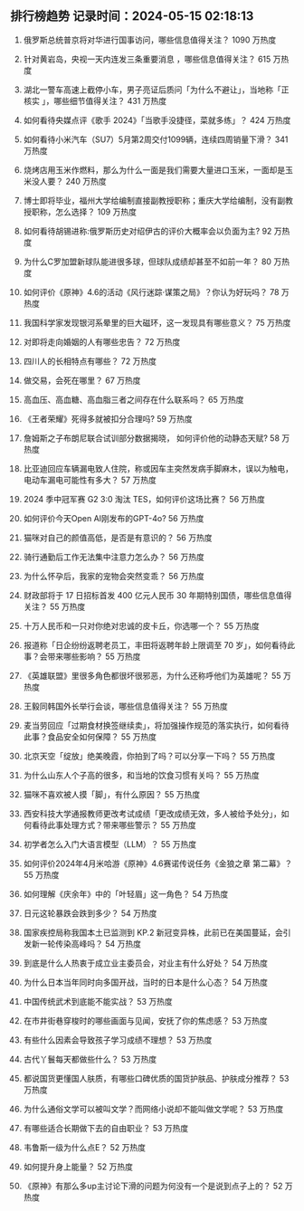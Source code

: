 
## 排行榜趋势 记录时间：2024-05-15 02:18:13
  
  1. 俄罗斯总统普京将对华进行国事访问，哪些信息值得关注？ 1090 万热度
    
  2. 针对黄岩岛，央视一天内连发三条重要消息 ，哪些信息值得关注？ 615 万热度
    
  3. 湖北一警车高速上截停小车，男子亮证后质问「为什么不避让」，当地称「正核实 」，哪些细节值得关注？ 431 万热度
    
  4. 如何看待央媒点评《歌手 2024》「当歌手没捷径，菜就多练」？ 424 万热度
    
  5. 如何看待小米汽车（SU7）5月第2周交付1099辆，连续四周销量下滑？ 341 万热度
    
  6. 烧烤店用玉米作燃料，那么为什么一面是我们需要大量进口玉米，一面却是玉米没人要？ 240 万热度
    
  7. 博士即将毕业，福州大学给编制直接副教授职称；重庆大学给编制，没有副教授职称，怎么选择？ 109 万热度
    
  8. 如何看待胡锡进称:俄罗斯历史对绍伊古的评价大概率会以负面为主? 92 万热度
    
  9. 为什么C罗加盟新球队能进很多球，但球队成绩却甚至不如前一年？ 80 万热度
    
  10. 如何评价《原神》4.6的活动《风行迷踪·谋策之局》？你认为好玩吗？ 78 万热度
    
  11. 我国科学家发现银河系晕里的巨大磁环，这一发现具有哪些意义？ 75 万热度
    
  12. 对即将走向婚姻的人有哪些忠告？ 72 万热度
    
  13. 四川人的长相特点有哪些？ 72 万热度
    
  14. 做交易，会死在哪里？ 67 万热度
    
  15. 高血压、高血糖、高血脂三者之间存在什么联系吗？ 65 万热度
    
  16. 《王者荣耀》死得多就被扣分合理吗? 59 万热度
    
  17. 詹姆斯之子布朗尼联合试训部分数据揭晓， 如何评价他的动静态天赋? 58 万热度
    
  18. 比亚迪回应车辆漏电致人住院，称或因车主突然发病手脚麻木，误以为触电，电动车漏电可能性有多大？ 57 万热度
    
  19. 2024 季中冠军赛 G2 3:0 淘汰 TES，如何评价这场比赛？ 56 万热度
    
  20. 如何评价今天Open AI刚发布的GPT-4o? 56 万热度
    
  21. 猫咪对自己的颜值高低，是否是有意识的？ 56 万热度
    
  22. 骑行通勤后工作无法集中注意力怎么办？ 56 万热度
    
  23. 为什么怀孕后，我家的宠物会突然变乖？ 56 万热度
    
  24. 财政部将于 17 日招标首发 400 亿元人民币 30 年期特别国债，哪些信息值得关注？ 55 万热度
    
  25. 十万人民币和一只对你绝对忠诚的皮卡丘，你选哪一个？ 55 万热度
    
  26. 报道称「日企纷纷返聘老员工，丰田将返聘年龄上限调至 70 岁」，如何看待此事？会带来哪些影响？ 55 万热度
    
  27. 《英雄联盟》里很多角色都很坏很邪恶，为什么还称呼他们为英雄呢？ 55 万热度
    
  28. 王毅同韩国外长举行会谈，哪些信息值得关注？ 55 万热度
    
  29. 麦当劳回应「过期食材换签继续卖」，将加强操作规范的落实执行，如何看待此事？食品安全如何保障？ 55 万热度
    
  30. 北京天空「绽放」绝美晚霞，你拍到了吗？可以分享一下吗？ 55 万热度
    
  31. 为什么山东人个子高的很多，和当地的饮食习惯有关吗？ 55 万热度
    
  32. 猫咪不喜欢被人摸「脚」，有什么原因？ 55 万热度
    
  33. 西安科技大学通报教师更改考试成绩「更改成绩无效，多人被给予处分」，如何看待此事处理方式？带来哪些警示？ 55 万热度
    
  34. 初学者怎么入门大语言模型（LLM）？ 55 万热度
    
  35. 如何评价2024年4月米哈游《原神》4.6赛诺传说任务《金狼之章 第二幕》？ 55 万热度
    
  36. 如何理解《庆余年》中的「叶轻眉」这一角色？ 54 万热度
    
  37. 日元这轮暴跌会跌到多少？ 54 万热度
    
  38. 国家疾控局称我国本土已监测到 KP.2 新冠变异株，此前已在美国蔓延，会引发新一轮传染高峰吗？ 54 万热度
    
  39. 到底是什么人热衷于成立业主委员会，对业主有什么好处？ 54 万热度
    
  40. 为什么日本当年同时向多国开战，当时的日本是什么心态？ 54 万热度
    
  41. 中国传统武术到底能不能实战？ 53 万热度
    
  42. 在市井街巷穿梭时的哪些画面与见闻，安抚了你的焦虑感？ 53 万热度
    
  43. 有些什么因素会导致孩子学习成绩不理想？ 53 万热度
    
  44. 古代丫鬟每天都做些什么？ 53 万热度
    
  45. 都说国货更懂国人肤质，有哪些口碑优质的国货护肤品、护肤成分推荐？ 53 万热度
    
  46. 为什么通俗文学可以被叫文学？而网络小说却不能叫做文学呢？ 53 万热度
    
  47. 有哪些适合长期做下去的自由职业？ 53 万热度
    
  48. 韦鲁斯一级为什么点E？ 52 万热度
    
  49. 如何提升身上能量？ 52 万热度
    
  50. 《原神》有那么多up主讨论下滑的问题为何没有一个是说到点子上的？ 52 万热度
    